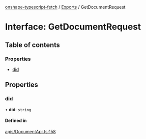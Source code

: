 [onshape-typescript-fetch](../README.md) / [Exports](../modules.md) / GetDocumentRequest

# Interface: GetDocumentRequest

## Table of contents

### Properties

- [did](GetDocumentRequest.md#did)

## Properties

### did

• **did**: `string`

#### Defined in

[apis/DocumentApi.ts:158](https://github.com/toebes/onshape-typescript-fetch/blob/3e11ae1/apis/DocumentApi.ts#L158)
